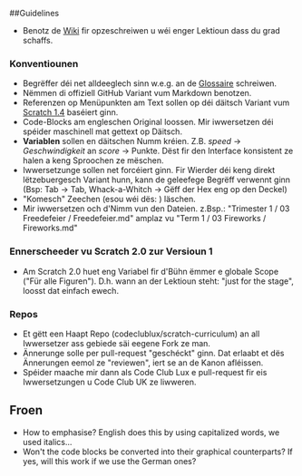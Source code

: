 ##Guidelines

* Benotz de [Wiki](https://bitbucket.org/codeclublux/scratch-curriculum/wiki/Home) fir opzeschreiwen u wéi enger Lektioun dass du grad schaffs.

### Konventiounen

* Begrëffer déi net alldeeglech sinn w.e.g. an de [Glossaire](glossaire.md) schreiwen.
* Nëmmen di offiziell GitHub Variant vum Markdown benotzen.
* Referenzen op Menüpunkten am Text sollen op déi däitsch Variant vum [Scratch 1.4](http://scratch.mit.edu/scratch_1.4/) baséiert ginn.
* Code-Blocks am engleschen Original loossen. Mir iwwersetzen déi spéider maschinell mat gettext op Däitsch.
* __Variablen__ sollen en däitschen Numm kréien. Z.B. _speed_ -> _Geschwindigkeit_ an _score_ -> Punkte. Dëst fir den Interface konsistent ze halen a keng Sproochen ze mëschen.
* Iwwersetzunge sollen net forcéiert ginn. Fir Wierder déi keng direkt lëtzebuergesch Variant hunn, kann de geleefege Begrëff verwennt ginn (Bsp: Tab -> Tab, Whack-a-Whitch -> Gëff der Hex eng op den Deckel)
* "Komesch" Zeechen (esou wéi dës: ) läschen.
* Mir iwwersetzen och d'Nimm vun den Dateien. z.Bsp.: "Trimester 1 / 03 Freedefeier / Freedefeier.md" amplaz vu "Term 1 / 03 Fireworks / Fireworks.md"


### Ennerscheeder vu Scratch 2.0 zur Versioun 1

* Am Scratch 2.0 huet eng Variabel fir d'Bühn ëmmer e globale Scope ("Für alle Figuren"). D.h. wann an der Lektioun steht: "just for the stage", loosst dat einfach ewech.


### Repos

* Et gëtt een Haapt Repo (codeclublux/scratch-curriculum) an all Iwwersetzer ass gebiede säi eegene Fork ze man.
* Ännerunge solle per pull-request "geschéckt" ginn. Dat erlaabt et dës Ännerungen eemol ze "reviewen", iert se an de Kanon afléissen.
* Spéider maache mir dann als Code Club Lux e pull-request fir eis Iwwersetzungen u Code Club UK ze liwweren.


## Froen

* How to emphasise? English does this by using capitalized words, we used italics...
* Won't the code blocks be converted into their graphical counterparts? If yes, will this work if we use the German ones?